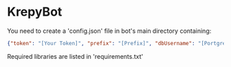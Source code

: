 # KrepyBot

<p>You need to create a 'config.json' file in bot's main directory containing:<br /></p>

```json
{"token": "[Your Token]", "prefix": "[Prefix]", "dbUsername": "[PortgresSQL Username]", "dbPassword": "[PortgresSQL Password]", "dbDatabase": "[PortgresSQL Database Name]"}
```

<p>Required libraries are listed in 'requirements.txt'</p>
